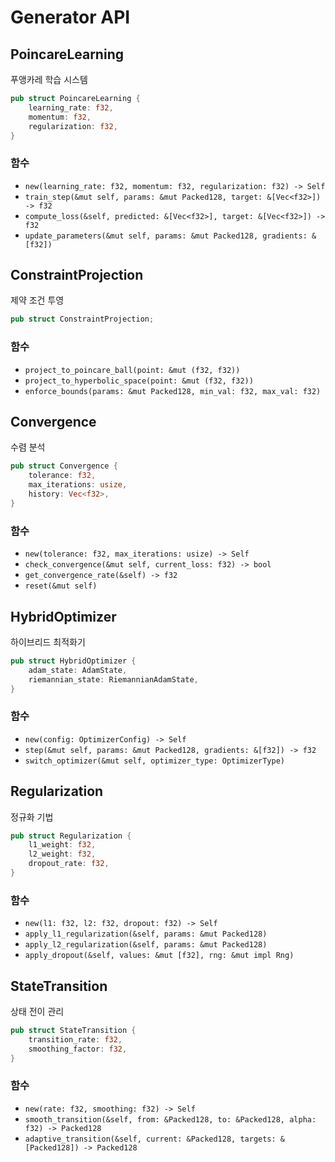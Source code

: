 # Generator API

## PoincareLearning

푸앵카레 학습 시스템

```rust
pub struct PoincareLearning {
    learning_rate: f32,
    momentum: f32,
    regularization: f32,
}
```

### 함수

- `new(learning_rate: f32, momentum: f32, regularization: f32) -> Self`
- `train_step(&mut self, params: &mut Packed128, target: &[Vec<f32>]) -> f32`
- `compute_loss(&self, predicted: &[Vec<f32>], target: &[Vec<f32>]) -> f32`
- `update_parameters(&mut self, params: &mut Packed128, gradients: &[f32])`

## ConstraintProjection

제약 조건 투영

```rust
pub struct ConstraintProjection;
```

### 함수

- `project_to_poincare_ball(point: &mut (f32, f32))`
- `project_to_hyperbolic_space(point: &mut (f32, f32))`
- `enforce_bounds(params: &mut Packed128, min_val: f32, max_val: f32)`

## Convergence

수렴 분석

```rust
pub struct Convergence {
    tolerance: f32,
    max_iterations: usize,
    history: Vec<f32>,
}
```

### 함수

- `new(tolerance: f32, max_iterations: usize) -> Self`
- `check_convergence(&mut self, current_loss: f32) -> bool`
- `get_convergence_rate(&self) -> f32`
- `reset(&mut self)`

## HybridOptimizer

하이브리드 최적화기

```rust
pub struct HybridOptimizer {
    adam_state: AdamState,
    riemannian_state: RiemannianAdamState,
}
```

### 함수

- `new(config: OptimizerConfig) -> Self`
- `step(&mut self, params: &mut Packed128, gradients: &[f32]) -> f32`
- `switch_optimizer(&mut self, optimizer_type: OptimizerType)`

## Regularization

정규화 기법

```rust
pub struct Regularization {
    l1_weight: f32,
    l2_weight: f32,
    dropout_rate: f32,
}
```

### 함수

- `new(l1: f32, l2: f32, dropout: f32) -> Self`
- `apply_l1_regularization(&self, params: &mut Packed128)`
- `apply_l2_regularization(&self, params: &mut Packed128)`
- `apply_dropout(&self, values: &mut [f32], rng: &mut impl Rng)`

## StateTransition

상태 전이 관리

```rust
pub struct StateTransition {
    transition_rate: f32,
    smoothing_factor: f32,
}
```

### 함수

- `new(rate: f32, smoothing: f32) -> Self`
- `smooth_transition(&self, from: &Packed128, to: &Packed128, alpha: f32) -> Packed128`
- `adaptive_transition(&self, current: &Packed128, targets: &[Packed128]) -> Packed128` 